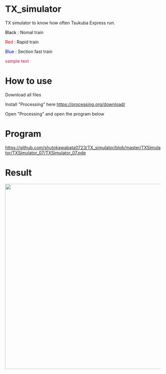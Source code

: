 # TX_simulator
TX simulator to know how often Tsukuba Express run.

<font color="black">Black</font> : Nomal train <br>

<span style="color: red; ">Red</span> : Rapid train<br>

<font color="blue">Blue</font> : Section fast train<br>

<font color="crimson">sample text</font>


# How to use
Download all files

Install "Processing" here https://processing.org/download/

Open "Processing" and open the program below

# Program
https://github.com/shutokawabata0723/TX_simulator/blob/master/TXSimulator/TXSimulator_07/TXSimulator_07.pde

# Result
<img src="https://github.com/shutokawabata0723/TX_simulator/blob/master/TX.gif" width="600px">

